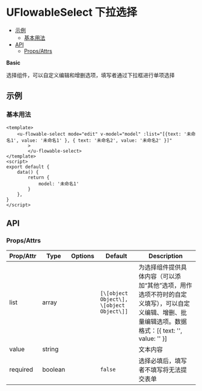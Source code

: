 <!-- 该 README.md 根据 api.yaml 和 docs/*.md 自动生成，为了方便在 GitHub 和 NPM 上查阅。如需修改，请查看源文件 -->

# UFlowableSelect 下拉选择

- [示例](#示例)
    - [基本用法](#基本用法)
- [API]()
    - [Props/Attrs](#propsattrs)

**Basic**

选择组件，可以自定义编辑和增删选项，填写者通过下拉框进行单项选择

## 示例
### 基本用法

```vue
<template>
    <u-flowable-select mode="edit" v-model="model" :list="[{text: '未命名1', value: '未命名1' }, { text: '未命名2', value: '未命名2' }]"
		>
		</u-flowable-select>
</template>
<script>
export default {
    data() {
        return {
            model: '未命名1'
        }
    },
}
</script>
```
## API
### Props/Attrs

| Prop/Attr | Type | Options | Default | Description |
| --------- | ---- | ------- | ------- | ----------- |
| list | array |  | `[\[object Object\], \[object Object\]]` | 为选择组件提供具体内容（可以添加“其他”选项，用作选项不符时的自定义填写），可以自定义编辑、增删、批量编辑选项。数据格式：[{ text: '', value: '' }] |
| value | string |  |  | 文本内容 |
| required | boolean |  | `false` | 选择必填后，填写者不填写将无法提交表单 |

